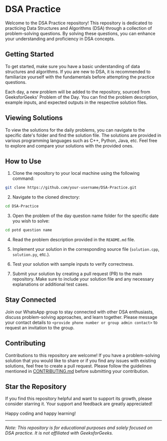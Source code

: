 # DSA Practice

Welcome to the DSA Practice repository! This repository is dedicated to practicing Data Structures and Algorithms (DSA) through a collection of problem-solving questions. By solving these questions, you can enhance your understanding and proficiency in DSA concepts.

## Getting Started

To get started, make sure you have a basic understanding of data structures and algorithms. If you are new to DSA, it is recommended to familiarize yourself with the fundamentals before attempting the practice questions.

Each day, a new problem will be added to the repository, sourced from GeeksforGeeks' Problem of the Day. You can find the problem description, example inputs, and expected outputs in the respective solution files.

## Viewing Solutions

To view the solutions for the daily problems, you can navigate to the specific date's folder and find the solution file. The solutions are provided in various programming languages such as C++, Python, Java, etc. Feel free to explore and compare your solutions with the provided ones.

## How to Use

1. Clone the repository to your local machine using the following command:

```bash
git clone https://github.com/your-username/DSA-Practice.git
```

2. Navigate to the cloned directory:

```bash
cd DSA-Practice
```

3. Open the problem of the day question name folder for the specific date you wish to solve:

```bash
cd potd question name
```

4. Read the problem description provided in the `README.md` file.

5. Implement your solution in the corresponding source file (`solution.cpp`, `solution.py`, etc.).

6. Test your solution with sample inputs to verify correctness.

7. Submit your solution by creating a pull request (PR) to the main repository. Make sure to include your solution file and any necessary explanations or additional test cases.

## Stay Connected

Join our WhatsApp group to stay connected with other DSA enthusiasts, discuss problem-solving approaches, and learn together. Please message your contact details to `<provide phone number or group admin contact>` to request an invitation to the group.

## Contributing

Contributions to this repository are welcome! If you have a problem-solving solution that you would like to share or if you find any issues with existing solutions, feel free to create a pull request. Please follow the guidelines mentioned in [CONTRIBUTING.md](CONTRIBUTING.md) before submitting your contribution.

## Star the Repository

If you find this repository helpful and want to support its growth, please consider starring it. Your support and feedback are greatly appreciated!

Happy coding and happy learning!

---

*Note: This repository is for educational purposes and solely focused on DSA practice. It is not affiliated with GeeksforGeeks.*
